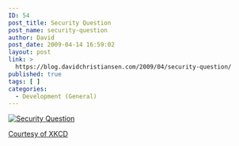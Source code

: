```yaml
---
ID: 54
post_title: Security Question
post_name: security-question
author: David
post_date: 2009-04-14 16:59:02
layout: post
link: >
  https://blog.davidchristiansen.com/2009/04/security-question/
published: true
tags: [ ]
categories:
  - Development (General)
---
```

<p><a href="http://www.xkcd.com/565/" target="_blank"><img title="Let's invite him to a party and play 'I never'.  Okay, I never hid any bodies SOUTH of Main Street. ... he's taking a drink!" alt="Security Question" src="http://imgs.xkcd.com/comics/security_question.png"></a></p>  <p><a href="http://www.xkcd.com/565/" target="_blank">Courtesy of XKCD</a></p>